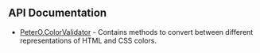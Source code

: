 ## API Documentation

 * [PeterO.ColorValidator](PeterO.ColorValidator.md) - Contains methods to convert between different representations             of             HTML and CSS colors.
